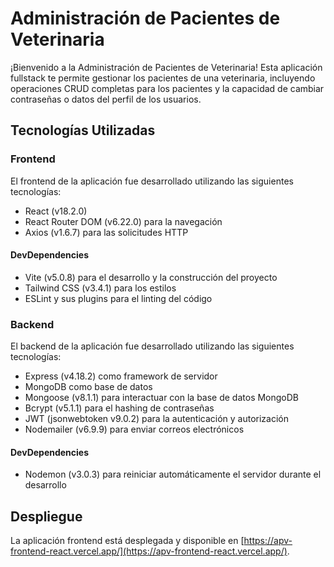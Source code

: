 # Administración de Pacientes de Veterinaria

¡Bienvenido a la Administración de Pacientes de Veterinaria! Esta aplicación fullstack te permite gestionar los pacientes de una veterinaria, incluyendo operaciones CRUD completas para los pacientes y la capacidad de cambiar contraseñas o datos del perfil de los usuarios.

## Tecnologías Utilizadas

### Frontend

El frontend de la aplicación fue desarrollado utilizando las siguientes tecnologías:

- React (v18.2.0)
- React Router DOM (v6.22.0) para la navegación
- Axios (v1.6.7) para las solicitudes HTTP

#### DevDependencies

- Vite (v5.0.8) para el desarrollo y la construcción del proyecto
- Tailwind CSS (v3.4.1) para los estilos
- ESLint y sus plugins para el linting del código

### Backend

El backend de la aplicación fue desarrollado utilizando las siguientes tecnologías:

- Express (v4.18.2) como framework de servidor
- MongoDB como base de datos
- Mongoose (v8.1.1) para interactuar con la base de datos MongoDB
- Bcrypt (v5.1.1) para el hashing de contraseñas
- JWT (jsonwebtoken v9.0.2) para la autenticación y autorización
- Nodemailer (v6.9.9) para enviar correos electrónicos

#### DevDependencies

- Nodemon (v3.0.3) para reiniciar automáticamente el servidor durante el desarrollo

## Despliegue
La aplicación frontend está desplegada y disponible en [https://apv-frontend-react.vercel.app/](https://apv-frontend-react.vercel.app/).
